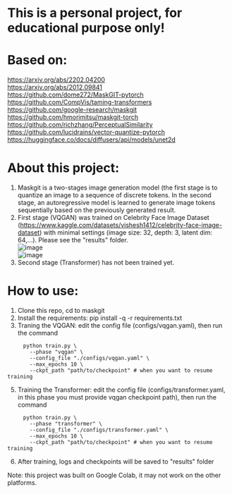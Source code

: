 # This is a personal project, for educational purpose only!

# Based on:
  https://arxiv.org/abs/2202.04200 \
  https://arxiv.org/abs/2012.09841 \
  https://github.com/dome272/MaskGIT-pytorch \
  https://github.com/CompVis/taming-transformers \
  https://github.com/google-research/maskgit \
  https://github.com/hmorimitsu/maskgit-torch \
  https://github.com/richzhang/PerceptualSimilarity \
  https://github.com/lucidrains/vector-quantize-pytorch \
  https://huggingface.co/docs/diffusers/api/models/unet2d
  
# About this project:
  1. Maskgit is a two-stages image generation model (the first stage is to quantize an image to a sequence of discrete tokens. In the second stage, an autoregressive model is learned to generate image tokens sequentially based on the previously generated result.
  2. First stage (VQGAN) was trained on Celebrity Face Image Dataset (https://www.kaggle.com/datasets/vishesh1412/celebrity-face-image-dataset) with minimal settings (image size: 32, depth: 3, latent dim: 64,...). Please see the "results" folder. \
     ![image](https://github.com/tomsawyer0224/maskgit/assets/130035084/3b00811f-1fb4-471b-a998-18b3d6ed9e25) \
     ![image](https://github.com/tomsawyer0224/maskgit/assets/130035084/619dcad6-67fe-4ba3-b474-b5b32334b113)
  3. Second stage (Transformer) has not been trained yet.

# How to use:
  1. Clone this repo, cd to maskgit
  2. Install the requirements: pip install -q -r requirements.txt
  3. Traning the VQGAN: edit the config file (configs/vqgan.yaml), then run the command
```
     python train.py \
       --phase "vqgan" \
       --config_file "./configs/vqgan.yaml" \
       --max_epochs 10 \
       --ckpt_path "path/to/checkpoint" # when you want to resume training
```
  5. Training the Transformer: edit the config file (configs/transformer.yaml, in this phase you must provide vqgan checkpoint path), then run the command
```
     python train.py \
       --phase "transformer" \
       --config_file "./configs/transformer.yaml" \
       --max_epochs 10 \
       --ckpt_path "path/to/checkpoint" # when you want to resume training
```
  6. After training, logs and checkpoints will be saved to "results" folder

Note: this project was built on Google Colab, it may not work on the other platforms.
